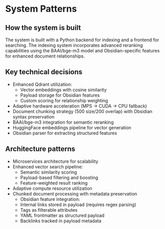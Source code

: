 # System Patterns

## How the system is built
The system is built with a Python backend for indexing and a frontend for searching. The indexing system incorporates advanced reranking capabilities using the BAAI/bge-m3 model and Obsidian-specific features for enhanced document relationships.

## Key technical decisions
- Enhanced Qdrant utilization:
  - Vector embeddings with cosine similarity
  - Payload storage for Obsidian features
  - Custom scoring for relationship weighting
- Adaptive hardware acceleration (MPS -> CUDA -> CPU fallback)
- Document chunking strategy (500 size/200 overlap) with Obsidian syntax preservation
- BAAI/bge-m3 integration for semantic reranking
- HuggingFace embeddings pipeline for vector generation
- Obsidian parser for extracting structured features

## Architecture patterns
- Microservices architecture for scalability
- Enhanced vector search pipeline:
  - Semantic similarity scoring
  - Payload-based filtering and boosting
  - Feature-weighted result ranking
- Adaptive compute resource utilization
- Chunked document processing with metadata preservation
  - Obsidian feature integration:
  - Internal links stored in payload (requires regex parsing)
  - Tags as filterable attributes
  - YAML frontmatter as structured payload
  - Backlinks tracked in payload metadata
